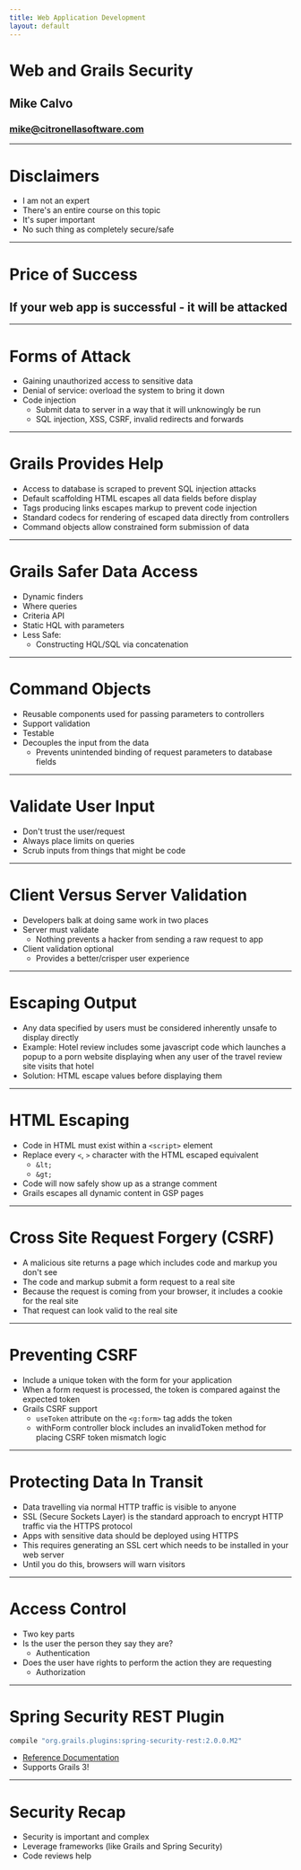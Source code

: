 ```yaml
---
title: Web Application Development
layout: default
---
```


# Web and Grails Security

## Mike Calvo

### mike@citronellasoftware.com

---

# Disclaimers
- I am not an expert
- There's an entire course on this topic
- It's super important
- No such thing as completely secure/safe

---

# Price of Success
## If your web app is successful - it will be attacked

---

# Forms of Attack
- Gaining unauthorized access to sensitive data
- Denial of service: overload the system to bring it down
- Code injection
  - Submit data to server in a way that it will unknowingly be run
  - SQL injection, XSS, CSRF, invalid redirects and forwards

---

# Grails Provides Help
- Access to database is scraped to prevent SQL injection attacks
- Default scaffolding HTML escapes all data fields before display
- Tags producing links escapes markup to prevent code injection
- Standard codecs for rendering of escaped data directly from controllers
- Command objects allow constrained form submission of data

---

# Grails Safer Data Access
- Dynamic finders
- Where queries
- Criteria API
- Static HQL with parameters
- Less Safe:
  - Constructing HQL/SQL via concatenation

---

# Command Objects
- Reusable components used for passing parameters to controllers
- Support validation
- Testable
- Decouples the input from the data
  - Prevents unintended binding of request parameters to database fields

---

# Validate User Input
- Don't trust the user/request
- Always place limits on queries
- Scrub inputs from things that might be code

---

# Client Versus Server Validation
- Developers balk at doing same work in two places
- Server must validate
  - Nothing prevents a hacker from sending a raw request to app
- Client validation optional
  - Provides a better/crisper user experience

---

# Escaping Output
- Any data specified by users must be considered inherently unsafe to display directly
- Example:
  Hotel review includes some javascript code which launches a popup to a porn website displaying when any user of the travel review site visits that hotel
- Solution: HTML escape values before displaying them

---

# HTML Escaping
- Code in HTML must exist within a `<script>` element
- Replace every `<`, `>` character with the HTML escaped equivalent
  - `&lt;`
  - `&gt;`
- Code will now safely show up as a strange comment
- Grails escapes all dynamic content in GSP pages

---

# Cross Site Request Forgery (CSRF)
- A malicious site returns a page which includes code and markup you don't see
- The code and markup submit a form request to a real site
- Because the request is coming from your browser, it includes a cookie for the real site
- That request can look valid to the real site

---

# Preventing CSRF
- Include a unique token with the form for your application
- When a form request is processed, the token is compared against the expected token
- Grails CSRF support
  - `useToken` attribute on the `<g:form>` tag adds the token
  - withForm controller block includes an invalidToken method for placing CSRF token mismatch logic

---

# Protecting Data In Transit
- Data travelling via normal HTTP traffic is visible to anyone
- SSL (Secure Sockets Layer) is the standard approach to encrypt HTTP traffic via the HTTPS protocol
- Apps with sensitive data should be deployed using HTTPS
- This requires generating an SSL cert which needs to be installed in your web server
- Until you do this, browsers will warn visitors

---

# Access Control
- Two key parts
- Is the user the person they say they are?
  - Authentication
- Does the user have rights to perform the action they are requesting
  - Authorization

---

# Spring Security REST Plugin

``` groovy
compile "org.grails.plugins:spring-security-rest:2.0.0.M2"
```
- [Reference Documentation](http://alvarosanchez.github.io/grails-spring-security-rest/2.0.0.M2/docs/index.html)
- Supports Grails 3!

---

# Security Recap
- Security is important and complex
- Leverage frameworks (like Grails and Spring Security)
- Code reviews help
